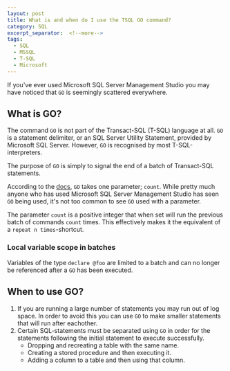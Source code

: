 ```yaml
---
layout: post
title: What is and when do I use the TSQL GO command?
category: SQL
excerpt_separator:  <!--more-->
tags:
  - SQL
  - MSSQL
  - T-SQL
  - Microsoft
---
```

If you've ever used Microsoft SQL Server Management Studio you may have noticed that `GO` is seemingly scattered everywhere.

## What is GO?
The command `GO` is not part of the Transact-SQL (T-SQL) language at all. `GO` is a statement delimiter, or an SQL Server Utility Statement, provided by Microsoft SQL Server. However, `GO` is recognised by most T-SQL-interpreters.

The purpose of `GO` is simply to signal the end of a batch of Transact-SQL statements.

According to the <a href="https://docs.microsoft.com/en-us/sql/t-sql/language-elements/sql-server-utilities-statements-go?view=sql-server-2017" title="SQL Server Utilities Statements - GO" target="_blank">docs</a>, `GO` takes one parameter; `count`. While pretty much anyone who has used Microsoft SQL Server Management Studio has seen `GO` being used, it's
not too common to see `GO` used with a parameter.

The parameter `count` is a positive integer that when set will run the previous batch of commands `count` times. This 
effectively makes it the equivalent of a `repeat n times`-shortcut.

### Local variable scope in batches
Variables of the type `declare @foo` are limited to a batch and can no longer be referenced after a `GO` has been executed.

## When to use GO?
1. If you are running a large number of statements you may run out of log space. In order to avoid this you can use `GO` to make smaller statements that will run after eachother.
2. Certain SQL-statements must be separated using `GO` in order for the statements following the initial statement to execute successfully.
    * Dropping and recreating a table with the same name.
    * Creating a stored procedure and then executing it.
    * Adding a column to a table and then using that column.